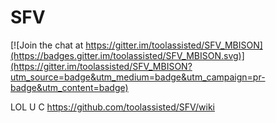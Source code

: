 # SFV

[![Join the chat at https://gitter.im/toolassisted/SFV_MBISON](https://badges.gitter.im/toolassisted/SFV_MBISON.svg)](https://gitter.im/toolassisted/SFV_MBISON?utm_source=badge&utm_medium=badge&utm_campaign=pr-badge&utm_content=badge)

LOL U C https://github.com/toolassisted/SFV/wiki
